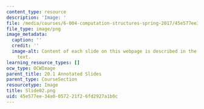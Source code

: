 ```yaml
---
content_type: resource
description: 'Image: '
file: /media/courses/6-004-computation-structures-spring-2017/45e577ee34a0057221f26fd2927a1b0c_Slide02.png
file_type: image/png
image_metadata:
  caption: ''
  credit: ''
  image-alt: Content of each slide on this webpage is described in the surrounding
    text.
learning_resource_types: []
ocw_type: OCWImage
parent_title: 20.1 Annotated Slides
parent_type: CourseSection
resourcetype: Image
title: Slide02.png
uid: 45e577ee-34a0-0572-21f2-6fd2927a1b0c
---
```

